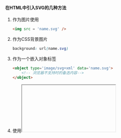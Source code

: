 #### 在HTML中引入SVG的几种方法

1. 作为图片使用

   ```html
   <img src = 'name.svg' />
   ```

2. 作为CSS背景图片

   ```css
   background: url(name.svg)
   ```

3. 作为一个嵌入对象<object>标签

   ```html
   <object type='image/svg+xml' data='name.svg'>
       <!-- 浏览器不支持时的备选内容-->
   </object>
   ```

4. 使用<iframe>标签

   ```html
   <iframe src='name.svg'>
       <!--浏览器不支持时的备选内容-->
   </iframe>
   ```

5. 使用<embed>标签

   ```html
   <embed type='image/svg+xml' src='name.svg' />
   ```

6. 使用内联<svg>标签

   ```html
   <svg><!--svg内容--></svg>
   ```

   